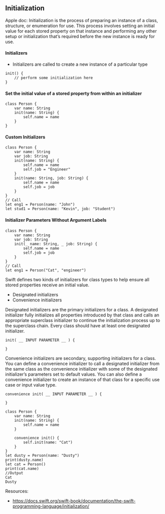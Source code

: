 ## Initialization 

Apple doc: Initialization is the process of preparing an instance of a class, structure, or enumeration for use. This process involves setting an initial value for each stored property on that instance and performing any other setup or initialization that’s required before the new instance is ready for use.

#### Initializers
- Initializers are called to create a new instance of a particular type

```
init() { 
    // perform some initialization here
}
```

#### Set the initial value of a stored property from within an initializer

```
class Person {
    var name: String
    init(name: String) {
        self.name = name
    }
}
```

#### Custom Initializers
```
class Person {
    var name: String
    var job: String
    init(name: String) {
        self.name = name
        self.job = "Engineer"
    }
    init(name: String, job: String) {
        self.name = name
        self.job = job
    }
}
// Call 
let eng1 = Person(name: "John")
let stud1 = Person(name: "Kevin", job: "Student")
```

#### Initializer Parameters Without Argument Labels
```
class Person {
    var name: String
    var job: String
    init(_ name: String, _ job: String) {
        self.name = name
        self.job = job
    }
}
// Call 
let eng1 = Person("Cat", "engineer")
```

Swift defines two kinds of initializers for class types to help ensure all stored properties receive an initial value.
- Designated initializers
- Convenience initializers

Designated initializers are the primary initializers for a class. A designated initializer fully initializes all properties introduced by that class and calls an appropriate superclass initializer to continue the initialization process up to the superclass chain. Every class should have at least one designated initializer.

```
init( __ INPUT PARAMETER __ ) {
        
}
```

Convenience initializers are secondary, supporting initializers for a class. You can define a convenience initializer to call a designated initializer from the same class as the convenience initializer with some of the designated initializer’s parameters set to default values. You can also define a convenience initializer to create an instance of that class for a specific use case or input value type.

```
convenience init( __ INPUT PARAMETER __ ) {
        
}
```

```
class Person {
    var name: String
    init(name: String) {
        self.name = name
    }
    
    convenience init() {
        self.init(name: "Cat")
    }
}
let dusty = Person(name: "Dusty")
print(dusty.name)
let cat = Person()
print(cat.name)
//Output
Cat
Dusty
```

Resources: 
- https://docs.swift.org/swift-book/documentation/the-swift-programming-language/initialization/
